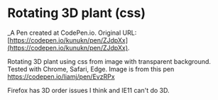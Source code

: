# Rotating 3D plant (css)
 _A Pen created at CodePen.io. Original URL: [https://codepen.io/kunukn/pen/ZJdpXx](https://codepen.io/kunukn/pen/ZJdpXx).

 Rotating 3D plant using css from image with transparent background. Tested with Chrome, Safari, Edge. Image is from this pen https://codepen.io/liamj/pen/EvzRPx

Firefox has 3D order issues I think and IE11 can't do 3D.
